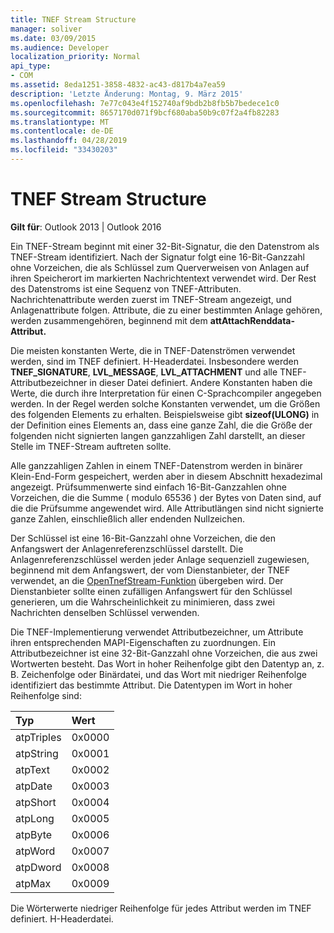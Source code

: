 ```yaml
---
title: TNEF Stream Structure
manager: soliver
ms.date: 03/09/2015
ms.audience: Developer
localization_priority: Normal
api_type:
- COM
ms.assetid: 8eda1251-3858-4832-ac43-d817b4a7ea59
description: 'Letzte Änderung: Montag, 9. März 2015'
ms.openlocfilehash: 7e77c043e4f152740af9bdb2b8fb5b7bedece1c0
ms.sourcegitcommit: 8657170d071f9bcf680aba50b9c07f2a4fb82283
ms.translationtype: MT
ms.contentlocale: de-DE
ms.lasthandoff: 04/28/2019
ms.locfileid: "33430203"
---
```

# <a name="tnef-stream-structure"></a>TNEF Stream Structure

  
  
**Gilt für**: Outlook 2013 | Outlook 2016 
  
Ein TNEF-Stream beginnt mit einer 32-Bit-Signatur, die den Datenstrom als TNEF-Stream identifiziert. Nach der Signatur folgt eine 16-Bit-Ganzzahl ohne Vorzeichen, die als Schlüssel zum Querverweisen von Anlagen auf ihren Speicherort im markierten Nachrichtentext verwendet wird. Der Rest des Datenstroms ist eine Sequenz von TNEF-Attributen. Nachrichtenattribute werden zuerst im TNEF-Stream angezeigt, und Anlagenattribute folgen. Attribute, die zu einer bestimmten Anlage gehören, werden zusammengehören, beginnend mit dem **attAttachRenddata-Attribut.** 
  
Die meisten konstanten Werte, die in TNEF-Datenströmen verwendet werden, sind im TNEF definiert. H-Headerdatei. Insbesondere werden **TNEF_SIGNATURE**, **LVL_MESSAGE**, **LVL_ATTACHMENT** und alle TNEF-Attributbezeichner in dieser Datei definiert. Andere Konstanten haben die Werte, die durch ihre Interpretation für einen C-Sprachcompiler angegeben werden. In der Regel werden solche Konstanten verwendet, um die Größen des folgenden Elements zu erhalten. Beispielsweise gibt **sizeof(ULONG)** in der Definition eines Elements an, dass eine ganze Zahl, die die Größe der folgenden nicht signierten langen ganzzahligen Zahl darstellt, an dieser Stelle im TNEF-Stream auftreten sollte. 
  
Alle ganzzahligen Zahlen in einem TNEF-Datenstrom werden in binärer Klein-End-Form gespeichert, werden aber in diesem Abschnitt hexadezimal angezeigt. Prüfsummenwerte sind einfach 16-Bit-Ganzzahlen ohne Vorzeichen, die die Summe ( modulo 65536 ) der Bytes von Daten sind, auf die die Prüfsumme angewendet wird. Alle Attributlängen sind nicht signierte ganze Zahlen, einschließlich aller endenden Nullzeichen.
  
Der Schlüssel ist eine 16-Bit-Ganzzahl ohne Vorzeichen, die den Anfangswert der Anlagenreferenzschlüssel darstellt. Die Anlagenreferenzschlüssel werden jeder Anlage sequenziell zugewiesen, beginnend mit dem Anfangswert, der vom Dienstanbieter, der TNEF verwendet, an die [OpenTnefStream-Funktion](opentnefstream.md) übergeben wird. Der Dienstanbieter sollte einen zufälligen Anfangswert für den Schlüssel generieren, um die Wahrscheinlichkeit zu minimieren, dass zwei Nachrichten denselben Schlüssel verwenden. 
  
Die TNEF-Implementierung verwendet Attributbezeichner, um Attribute ihren entsprechenden MAPI-Eigenschaften zu zuordnungen. Ein Attributbezeichner ist eine 32-Bit-Ganzzahl ohne Vorzeichen, die aus zwei Wortwerten besteht. Das Wort in hoher Reihenfolge gibt den Datentyp an, z. B. Zeichenfolge oder Binärdatei, und das Wort mit niedriger Reihenfolge identifiziert das bestimmte Attribut. Die Datentypen im Wort in hoher Reihenfolge sind:
  
|**Typ**|**Wert**|
|:-----|:-----|
|atpTriples  <br/> |0x0000  <br/> |
|atpString  <br/> |0x0001  <br/> |
|atpText  <br/> |0x0002  <br/> |
|atpDate  <br/> |0x0003  <br/> |
|atpShort  <br/> |0x0004  <br/> |
|atpLong  <br/> |0x0005  <br/> |
|atpByte  <br/> |0x0006  <br/> |
|atpWord  <br/> |0x0007  <br/> |
|atpDword  <br/> |0x0008  <br/> |
|atpMax  <br/> |0x0009  <br/> |
   
Die Wörterwerte niedriger Reihenfolge für jedes Attribut werden im TNEF definiert. H-Headerdatei.
  

